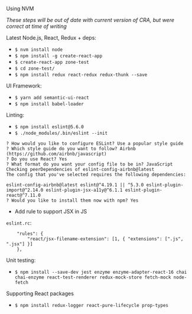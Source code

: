 Using NVM

*These steps will be out of date with current version of CRA, but were correct at time of writing*

Latest Node.js, React, Redux + deps:
* `$ nvm install node`
* `$ npm install -g create-react-app`
* `$ create-react-app zone-test`
* `$ cd zone-test/`
* `$ npm install redux react-redux redux-thunk --save`

UI Framework:
* `$ yarn add semantic-ui-react`
* `$ npm install babel-loader`

Linting:
* `$ npm install eslint@5.6.0`
* `$ ./node_modules/.bin/eslint --init`

```
? How would you like to configure ESLint? Use a popular style guide
? Which style guide do you want to follow? Airbnb (https://github.com/airbnb/javascript)
? Do you use React? Yes
? What format do you want your config file to be in? JavaScript
Checking peerDependencies of eslint-config-airbnb@latest
The config that you've selected requires the following dependencies:

eslint-config-airbnb@latest eslint@^4.19.1 || ^5.3.0 eslint-plugin-import@^2.14.0 eslint-plugin-jsx-a11y@^6.1.1 eslint-plugin-react@^7.11.0
? Would you like to install them now with npm? Yes
```

* Add rule to support JSX in JS

`eslint.rc`:
```
    "rules": {
        "react/jsx-filename-extension": [1, { "extensions": [".js", ".jsx"] }]
    },
```

Unit testing:
* `$ npm install --save-dev jest enzyme enzyme-adapter-react-16 chai chai-enzyme react-test-renderer redux-mock-store fetch-mock node-fetch`

Supporting React packages
* `$ npm install redux-logger react-pure-lifecycle prop-types`
